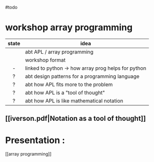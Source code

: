 #todo
# workshop array programming

| state | idea                                                |
|:-----:| --------------------------------------------------- |
|       | abt APL / array programming                         |
|       | workshop format                                     |
|   -   | linked to python -> how array prog helps for python |
|   ?   | abt design patterns for a programming language      |
|   ?   | abt how APL fits more to the problem                |
|   ?   | abt how APL is a "tool of thought"                  |
|   ?   | abt how APL is like mathematical notation           |


## [[iverson.pdf|Notation as a tool of thought]]

# Presentation :
[[array programming]]
